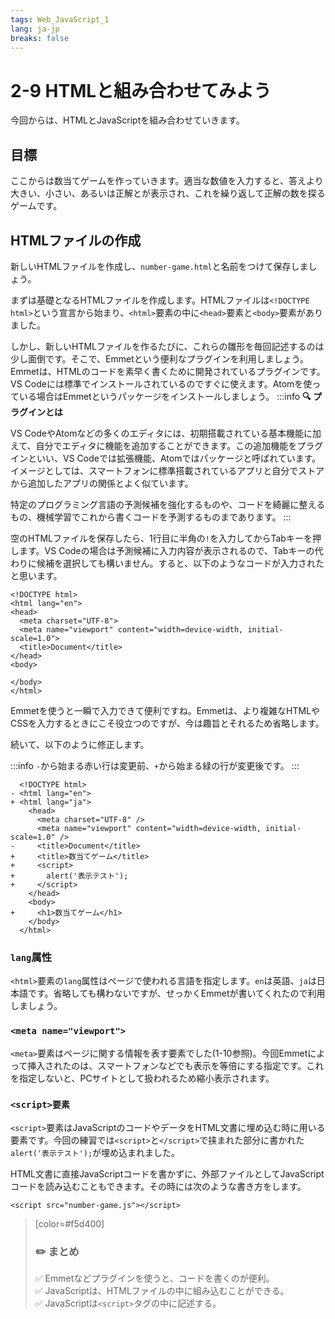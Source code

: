 ```yaml
---
tags: Web_JavaScript_1
lang: ja-jp
breaks: false
---
```


<style>
iframe{
  border: none;
  width: 100%;
  min-height: 20em;
}
.mathjax > .MJXc-display {
    background: #eee;
    border-radius: 8px;
    box-shadow: #eee 0 -6px, #eee 0 6px;
}
</style>

# 2-9 HTMLと組み合わせてみよう

今回からは、HTMLとJavaScriptを組み合わせていきます。

## 目標


ここからは数当てゲームを作っていきます。適当な数値を入力すると、答えより大きい、小さい、あるいは正解とが表示され、これを繰り返して正解の数を探るゲームです。

## HTMLファイルの作成

新しいHTMLファイルを作成し、`number-game.html`と名前をつけて保存しましょう。


まずは基礎となるHTMLファイルを作成します。HTMLファイルは`<!DOCTYPE html>`という宣言から始まり、`<html>`要素の中に`<head>`要素と`<body>`要素がありました。

しかし、新しいHTMLファイルを作るたびに、これらの雛形を毎回記述するのは少し面倒です。そこで、Emmetという便利なプラグインを利用しましょう。Emmetは、HTMLのコードを素早く書くために開発されているプラグインです。VS Codeには標準でインストールされているのですぐに使えます。Atomを使っている場合はEmmetというパッケージをインストールしましょう。
:::info
**:mag: プラグインとは**

VS CodeやAtomなどの多くのエディタには、初期搭載されている基本機能に加えて、自分でエディタに機能を追加することができます。この追加機能をプラグインといい、VS Codeでは拡張機能、Atomではパッケージと呼ばれています。イメージとしては、スマートフォンに標準搭載されているアプリと自分でストアから追加したアプリの関係とよく似ています。

特定のプログラミング言語の予測候補を強化するものや、コードを綺麗に整えるもの、機械学習でこれから書くコードを予測するものまであります。
:::

空のHTMLファイルを保存したら、1行目に半角の`!`を入力してからTabキーを押します。VS Codeの場合は予測候補に入力内容が表示されるので、Tabキーの代わりに候補を選択しても構いません。すると、以下のようなコードが入力されたと思います。

```htmlmixed=
<!DOCTYPE html>
<html lang="en">
<head>
  <meta charset="UTF-8">
  <meta name="viewport" content="width=device-width, initial-scale=1.0">
  <title>Document</title>
</head>
<body>
  
</body>
</html>
```

Emmetを使うと一瞬で入力できて便利ですね。Emmetは、より複雑なHTMLやCSSを入力するときにこそ役立つのですが、今は趣旨とそれるため省略します。

続いて、以下のように修正します。

:::info
`-`から始まる赤い行は変更前、`+`から始まる緑の行が変更後です。
:::

```diff=
  <!DOCTYPE html>
- <html lang="en">
+ <html lang="ja">
    <head>
      <meta charset="UTF-8" />
      <meta name="viewport" content="width=device-width, initial-scale=1.0" />
-     <title>Document</title>
+     <title>数当てゲーム</title>
+     <script>
+       alert('表示テスト');
+     </script>
    </head>
    <body>
+     <h1>数当てゲーム</h1>
    </body>
  </html>
```

### `lang`属性

`<html>`要素の`lang`属性はページで使われる言語を指定します。`en`は英語、`ja`は日本語です。省略しても構わないですが、せっかくEmmetが書いてくれたので利用しましょう。

### `<meta name="viewport">`

`<meta>`要素はページに関する情報を表す要素でした(1-10参照)。今回Emmetによって挿入されたのは、スマートフォンなどでも表示を等倍にする指定です。これを指定しないと、PCサイトとして扱われるため縮小表示されます。

### `<script>要素`
`<script>`要素はJavaScriptのコードやデータをHTML文書に埋め込む時に用いる要素です。今回の練習では`<script>`と`</script>`で挟まれた部分に書かれた`alert('表示テスト');`が埋め込まれました。

HTML文書に直接JavaScriptコードを書かずに、外部ファイルとしてJavaScriptコードを読み込むこともできます。その時には次のような書き方をします。
```htmlmixed=
<script src="number-game.js"></script>
```

> [color=#f5d400]
> ### :pencil2: **まとめ**
> 
> :white_check_mark: Emmetなどプラグインを使うと、コードを書くのが便利。  
> :white_check_mark: JavaScriptは、HTMLファイルの中に組み込むことができる。  
> :white_check_mark: JavaScriptは`<script>`タグの中に記述する。

